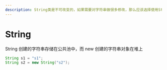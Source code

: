 ```yaml
---
description: String类是不可改变的，如果需要对字符串做很多修改，那么应该选择使用StringBuffer/StringBuilder类。
---
```


# String

String 创建的字符串存储在公共池中，而 new 创建的字符串对象在堆上

```java
String s1 = "s1";
String s2 = new String("s2");
```

